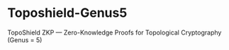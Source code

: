 # Toposhield-Genus5
TopoShield ZKP — Zero-Knowledge Proofs for Topological Cryptography (Genus = 5)
